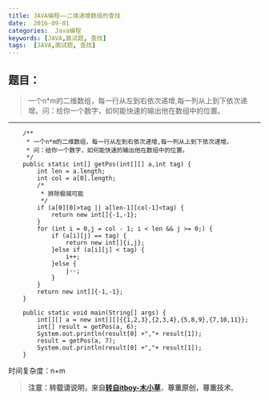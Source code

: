 ```yaml
---
title: JAVA编程——二维递增数组的查找
date:  2016-09-01
categories:  Java编程
keywords: [JAVA,面试题, 查找]
tags:  [JAVA,面试题, 查找]
---
```


## 题目：
 > 一个n*m的二维数组，每一行从左到右依次递增,每一列从上到下依次递增。问：给你一个数字，如何能快速的输出他在数组中的位置。

-------------------
```
	/**
	 * 一个n*m的二维数组，每一行从左到右依次递增,每一列从上到下依次递增。
	 * 问：给你一个数字，如何能快速的输出他在数组中的位置。
	 */
	public static int[] getPos(int[][] a,int tag) {
		int len = a.length;
		int col = a[0].length;
		/*
		 * 排除极端可能
		 */
		if (a[0][0]>tag || a[len-1][col-1]<tag) {
			return new int[]{-1,-1};
		}
		for (int i = 0,j = col - 1; i < len && j >= 0;) {
			if (a[i][j] == tag) {
				return new int[]{i,j};
			}else if (a[i][j] < tag) {
				i++;
			}else {
				j--;
			}
		}
		return new int[]{-1,-1};
	}
	
	public static void main(String[] args) {
		int[][] a = new int[][]{{1,2,3},{2,3,4},{5,8,9},{7,10,11}};
		int[] result = getPos(a, 6);
		System.out.println(result[0] +","+ result[1]);
		result = getPos(a, 7);
		System.out.println(result[0] +","+ result[1]);
	}
```
时间复杂度：n+m

> **注意：**转载请说明，来自**[转自itboy-木小草](http://muxiaocao.cn)**，**尊重原创，尊重技术**。